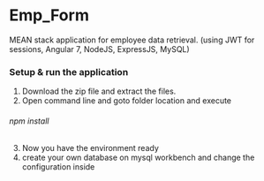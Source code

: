 # Emp_Form
MEAN stack application for employee data retrieval. (using JWT for sessions, Angular 7, NodeJS, ExpressJS, MySQL)

### Setup & run the application

1. Download the zip file and extract the files.
2. Open command line and goto folder location and execute 
###### npm install
3. Now you have the environment ready
4. create your own database on mysql workbench and change the configuration inside 
